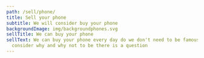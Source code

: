 ```yaml
---
path: /sell/phone/
title: Sell your phone
subtitle: We will consider buy your phone
backgroundImage: img/backgroundphones.svg
sellTitle: We can buy your phone
sellText: We can buy your phone every day do we don't need to be famous we can
  consider why and why not to be there is a question
---
```

